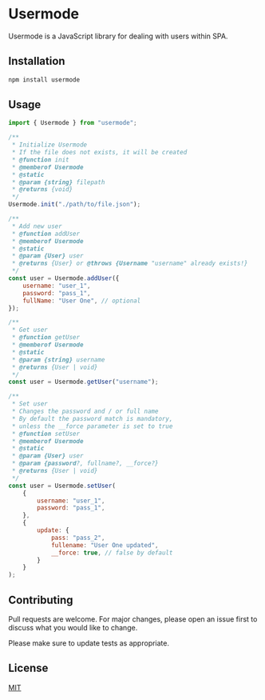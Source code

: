 # Usermode

Usermode is a JavaScript library for dealing with users within SPA.

## Installation

```bash
npm install usermode
```

## Usage

```javascript
import { Usermode } from "usermode";

/**
 * Initialize Usermode
 * If the file does not exists, it will be created
 * @function init
 * @memberof Usermode
 * @static
 * @param {string} filepath
 * @returns {void}
 */
Usermode.init("./path/to/file.json");

/**
 * Add new user
 * @function addUser
 * @memberof Usermode
 * @static
 * @param {User} user
 * @returns {User} or @throws {Username "username" already exists!}
 */
const user = Usermode.addUser({
    username: "user_1",
    password: "pass_1",
    fullName: "User One", // optional
});

/**
 * Get user
 * @function getUser
 * @memberof Usermode
 * @static
 * @param {string} username
 * @returns {User | void}
 */
const user = Usermode.getUser("username");

/**
 * Set user
 * Changes the password and / or full name
 * By default the password match is mandatory,
 * unless the __force parameter is set to true
 * @function setUser
 * @memberof Usermode
 * @static
 * @param {User} user
 * @param {password?, fullname?, __force?}
 * @returns {User | void}
 */
const user = Usermode.setUser(
    {
        username: "user_1",
        password: "pass_1", 
    },
    {
        update: {
            pass: "pass_2",
            fullename: "User One updated",
            __force: true, // false by default
        }
    }
);

```

## Contributing
Pull requests are welcome. For major changes, please open an issue first to discuss what you would like to change.

Please make sure to update tests as appropriate.

## License
[MIT](https://choosealicense.com/licenses/mit/)